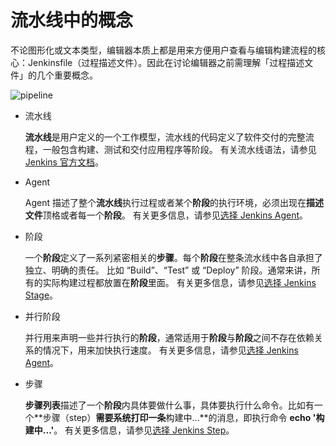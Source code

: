 # 流水线中的概念

不论图形化或文本类型，编辑器本质上都是用来方便用户查看与编辑构建流程的核心：Jenkinsfile（过程描述文件）。因此在讨论编辑器之前需理解「过程描述文件」的几个重要概念。

![pipeline](https://docs.daocloud.io/daocloud-docs-images/docs/amamba/images/pipeline.png)

- 流水线

    **流水线**是用户定义的一个工作模型，流水线的代码定义了软件交付的完整流程，一般包含构建、测试和交付应用程序等阶段。
    有关流水线语法，请参见 [Jenkins 官方文档](https://www.jenkins.io/zh/doc/book/pipeline/jenkinsfile/)。

- Agent

    Agent 描述了整个**流水线**执行过程或者某个**阶段**的执行环境，必须出现在**描述文件**顶格或者每一个**阶段**。
    有关更多信息，请参见[选择 Jenkins Agent](agent.md)。

- 阶段

    一个**阶段**定义了一系列紧密相关的**步骤**。每个**阶段**在整条流水线中各自承担了独立、明确的责任。
    比如 “Build”、“Test” 或 “Deploy” 阶段。通常来讲，所有的实际构建过程都放置在**阶段**里面。
    有关更多信息，请参见[选择 Jenkins Stage](https://www.jenkins.io/zh/doc/book/pipeline/#阶段)。

- 并行阶段

    并行用来声明一些并行执行的**阶段**，通常适用于**阶段**与**阶段**之间不存在依赖关系的情况下，用来加快执行速度。
    有关更多信息，请参见[选择 Jenkins Agent](agent.md)。

- 步骤

    **步骤列表**描述了一个**阶段**内具体要做什么事，具体要执行什么命令。比如有一个**步骤（step）**需要系统打印一条**构建中…**的消息，即执行命令 **echo '构建中...'**。
    有关更多信息，请参见[选择 Jenkins Step](https://www.jenkins.io/zh/doc/book/pipeline/#阶段)。
